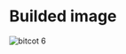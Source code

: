 # Builded image

![bitcot 6](https://github.com/sandypraba/Bitcot-Technologies/assets/118245606/55fc72ed-05a1-465d-9e27-9d028dcfa508)
